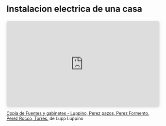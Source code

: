 
# Instalacion electrica de una casa

<div style="position: relative; width: 100%; height: 0; padding-top: 56.2500%;
 padding-bottom: 0; box-shadow: 0 2px 8px 0 rgba(63,69,81,0.16); margin-top: 1.6em; margin-bottom: 0.9em; overflow: hidden;
 border-radius: 8px; will-change: transform;">
  <iframe loading="lazy" style="position: absolute; width: 100%; height: 100%; top: 0; left: 0; border: none; padding: 0;margin: 0;"
    src="https:&#x2F;&#x2F;www.canva.com&#x2F;design&#x2F;DAGCkpEWCBI&#x2F;rShxJ_uL3r5WzsLYS5XAiw&#x2F;view?embed" allowfullscreen="allowfullscreen" allow="fullscreen">
  </iframe>
</div>
<a href="https:&#x2F;&#x2F;www.canva.com&#x2F;design&#x2F;DAGCkpEWCBI&#x2F;rShxJ_uL3r5WzsLYS5XAiw&#x2F;view?utm_content=DAGCkpEWCBI&amp;utm_campaign=designshare&amp;utm_medium=embeds&amp;utm_source=link" target="_blank" rel="noopener">Copia de Fuentes y gabinetes - Luppino, Perez pazos, Perez Formento, Perez Rocco, Torres.</a> de Lupp Luppino

